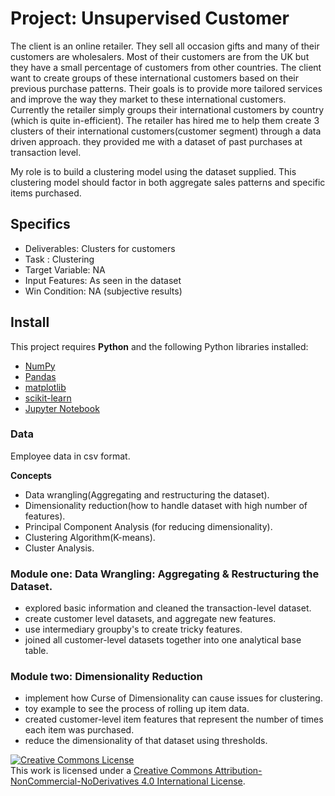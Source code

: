 # Project: Unsupervised Customer
The client is an online retailer. They sell all occasion gifts and many of their customers are wholesalers. Most of their customers are from the UK but they have a small percentage of customers from other countries. The client want to create groups of these international customers based on their previous purchase patterns. Their goals is to provide more tailored services and improve the way they market to these international customers.
Currently the retailer simply groups their international customers by country (which is quite in-efficient).
The retailer has hired me to help them create 3 clusters of their international customers(customer segment) through a data driven approach. they provided me with a dataset of past purchases at transaction level. 

My role is to build a clustering model using the dataset supplied. This clustering model should factor in both aggregate sales patterns and specific items purchased.

## Specifics
- Deliverables: Clusters for customers
- Task : Clustering
- Target Variable: NA
- Input Features: As seen in the dataset
- Win Condition: NA (subjective results)


## Install

This project requires **Python** and the following Python libraries installed:

- [NumPy](http://www.numpy.org/)
- [Pandas](http://pandas.pydata.org/)
- [matplotlib](http://matplotlib.org/)
- [scikit-learn](http://scikit-learn.org/stable/)
- [Jupyter Notebook](http://jupyter.org/install.html)



### Data
Employee data in csv format.

**Concepts**
- Data wrangling(Aggregating and restructuring the dataset).
- Dimensionality reduction(how to handle dataset with high number of features).
- Principal Component Analysis (for reducing dimensionality).
- Clustering Algorithm(K-means).
- Cluster Analysis.



### Module one: Data Wrangling: Aggregating & Restructuring the Dataset.
- explored basic information and cleaned the transaction-level dataset.
- create customer level datasets, and aggregate new features.
- use intermediary groupby's to create tricky features.
- joined all customer-level datasets together into one analytical base table.


### Module two: Dimensionality Reduction

- implement how Curse of Dimensionality can cause issues for clustering.
- toy example to see the process of rolling up item data.
- created customer-level item features that represent the number of times each item was purchased.
- reduce the dimensionality of that dataset using thresholds.













 <a rel="license" href="http://creativecommons.org/licenses/by-nc-nd/4.0/"><img alt="Creative Commons License" style="border-width:0" src="https://i.creativecommons.org/l/by-nc-nd/4.0/88x31.png" /></a><br />This work is licensed under a <a rel="license" href="http://creativecommons.org/licenses/by-nc-nd/4.0/">Creative Commons Attribution-NonCommercial-NoDerivatives 4.0 International License</a>. 